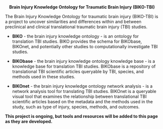 
<p align="center">
<b>Brain Injury Knowledge Ontology for Traumatic Brain Injury (BIKO-TBI)</b>
</p>


The Brain Injury Knowledge Ontology for traumatic brain injury (BIKO-TBI) is a project to uncover similarities and differences within and between preclinical and clinical translational traumatic brain injury (TBI) studies.

- **BIKO** - the brain injury knowledge ontology - is an ontology for translation TBI studies. BIKO provides the schema for BIKObase, BIKOnet, and potentially other studies to computationally investigate TBI studies. 

- **BIKObase** - the brain injury knowledge ontology knowledge base - is a knowledge base for translation TBI studies. BIKObase is a repository of translational TBI scientific articles queryable by TBI, species, and methods used in these studies. 

- **BIKOnet** - the brain injury knowledge ontology network analysis - is a network analysis tool for translating TBI studies. BIKOnet is a queryable visual tool that examines the relationship between translational TBI scientific articles based on the metadata and the methods used in the study, such as type of injury, species, methods, and outcomes. 

**This project is ongoing, but tools and resources will be added to this page as they are developed.**
 
